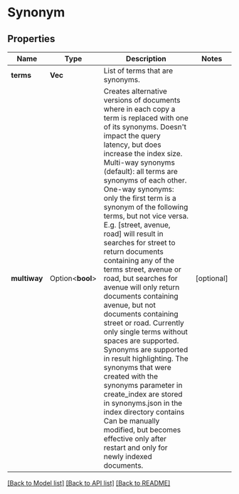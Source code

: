 # Synonym

## Properties

Name | Type | Description | Notes
------------ | ------------- | ------------- | -------------
**terms** | **Vec<String>** | List of terms that are synonyms. | 
**multiway** | Option<**bool**> | Creates alternative versions of documents where in each copy a term is replaced with one of its synonyms. Doesn't impact the query latency, but does increase the index size. Multi-way synonyms (default): all terms are synonyms of each other. One-way synonyms: only the first term is a synonym of the following terms, but not vice versa. E.g. [street, avenue, road] will result in searches for street to return documents containing any of the terms street, avenue or road, but searches for avenue will only return documents containing avenue, but not documents containing street or road. Currently only single terms without spaces are supported. Synonyms are supported in result highlighting. The synonyms that were created with the synonyms parameter in create_index are stored in synonyms.json in the index directory contains Can be manually modified, but becomes effective only after restart and only for newly indexed documents. | [optional]

[[Back to Model list]](../README.md#documentation-for-models) [[Back to API list]](../README.md#documentation-for-api-endpoints) [[Back to README]](../README.md)


